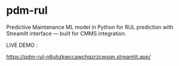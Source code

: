 # pdm-rul
Predictive Maintenance ML model in Python for RUL prediction with Streamlit interface — built for CMMS integration.



LIVE DEMO :

https://pdm-rul-n8uhzkwccawchgzrzcwsqn.streamlit.app/
